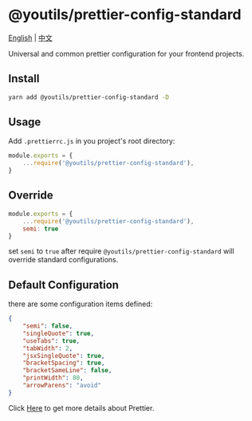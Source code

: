 # @youtils/prettier-config-standard

[English](https://github.com/lexmin0412/youtils-prettier-config-standard/blob/main/README.md) | [中文](https://github.com/lexmin0412/youtils-prettier-config-standard/blob/main/README.zh-cn.md)

Universal and common prettier configuration for your frontend projects.

## Install

```bash
yarn add @youtils/prettier-config-standard -D
```

## Usage

Add `.prettierrc.js` in you project's root directory:

```js
module.exports = {
	...require('@youtils/prettier-config-standard'),
}
```

## Override

```js
module.exports = {
	...require('@youtils/prettier-config-standard'),
	semi: true
}
```

set `semi` to `true` after require `@youtils/prettier-config-standard` will override standard configurations.

## Default Configuration

there are some configuration items defined:

```json
{
	"semi": false,
	"singleQuote": true,
	"useTabs": true,
	"tabWidth": 2,
	"jsxSingleQuote": true,
	"bracketSpacing": true,
	"bracketSameLine": false,
	"printWidth": 80,
	"arrowParens": "avoid"
}
```

Click [Here](https://prettier.io/docs) to get more details about Prettier.
